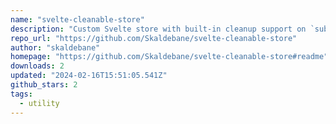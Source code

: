 ```yaml
---
name: "svelte-cleanable-store"
description: "Custom Svelte store with built-in cleanup support on `subscribe` (like React's `useEffect`)."
repo_url: "https://github.com/Skaldebane/svelte-cleanable-store"
author: "skaldebane"
homepage: "https://github.com/Skaldebane/svelte-cleanable-store#readme"
downloads: 2
updated: "2024-02-16T15:51:05.541Z"
github_stars: 2
tags: 
  - utility
---
```

